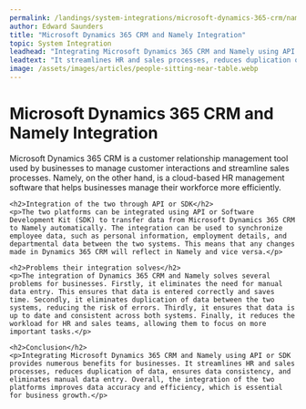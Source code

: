 ```yaml
---
permalink: /landings/system-integrations/microsoft-dynamics-365-crm/namely
author: Edward Saunders
title: "Microsoft Dynamics 365 CRM and Namely Integration"
topic: System Integration
leadhead: "Integrating Microsoft Dynamics 365 CRM and Namely using API or SDK provides numerous benefits for businesses"
leadtext: "It streamlines HR and sales processes, reduces duplication of data, ensures data consistency, and eliminates manual data entry. Overall, the integration of the two platforms improves data accuracy and efficiency, which is essential for business growth."
image: /assets/images/articles/people-sitting-near-table.webp
---
```

<div class="arttext">	<h1>Microsoft Dynamics 365 CRM and Namely Integration</h1>
	<p>Microsoft Dynamics 365 CRM is a customer relationship management tool used by businesses to manage customer interactions and streamline sales processes. Namely, on the other hand, is a cloud-based HR management software that helps businesses manage their workforce more efficiently.</p>

	<h2>Integration of the two through API or SDK</h2>
	<p>The two platforms can be integrated using API or Software Development Kit (SDK) to transfer data from Microsoft Dynamics 365 CRM to Namely automatically. The integration can be used to synchronize employee data, such as personal information, employment details, and departmental data between the two systems. This means that any changes made in Dynamics 365 CRM will reflect in Namely and vice versa.</p>

	<h2>Problems their integration solves</h2>
	<p>The integration of Dynamics 365 CRM and Namely solves several problems for businesses. Firstly, it eliminates the need for manual data entry. This ensures that data is entered correctly and saves time. Secondly, it eliminates duplication of data between the two systems, reducing the risk of errors. Thirdly, it ensures that data is up to date and consistent across both systems. Finally, it reduces the workload for HR and sales teams, allowing them to focus on more important tasks.</p>

	<h2>Conclusion</h2>
	<p>Integrating Microsoft Dynamics 365 CRM and Namely using API or SDK provides numerous benefits for businesses. It streamlines HR and sales processes, reduces duplication of data, ensures data consistency, and eliminates manual data entry. Overall, the integration of the two platforms improves data accuracy and efficiency, which is essential for business growth.</p>
</div>